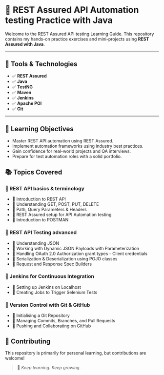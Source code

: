 # 🚀 REST Assured API Automation testing Practice with Java

Welcome to the REST Assured API testing Learning Guide. This repository contains my hands-on practice exercises and mini-projects using **REST Assured with Java**.

---

## 🔧 Tools & Technologies

- ✅ **REST Assured**
- ✅ **Java**
- ✅ **TestNG**
- ✅ **Maven**
- ✅ **Jenkins**
- ✅ **Apache POI**
- ✅ **Git**

---

## 📌 Learning Objectives

- Master REST API automation using REST Assured.
- Implement automation frameworks using industry best practices.
- Gain confidence for real-world projects and QA interviews.
- Prepare for test automation roles with a solid portfolio.

## 📚 Topics Covered

### 🚀 REST API basics & terminology
- 📌 Introduction to REST API  
- 📌 Understanding GET, POST, PUT, DELETE
- 📌 Path, Query Parameters & Headers
- 📌 REST Assured setup for API Automation testing
- 📌 Introduction to POSTMAN

### 🚀 REST API Testing advanced
- 📌 Understanding JSON
- 📌 Working with Dynamic JSON Payloads with Parameterization
- 📌 Handling OAuth 2.0 Authorization grant types - Client credentials
- 📌 Serialization & Deserialization using POJO classes
- 📌 Request and Response Spec Builders

### 🚀 Jenkins for Continuous Integration
- 📌 Setting up Jenkins on Localhost  
- 📌 Creating Jobs to Trigger Selenium Tests 

### 🚀 Version Control with Git & GitHub
- 📌 Initialising a Git Repository  
- 📌 Managing Commits, Branches, and Pull Requests  
- 📌 Pushing and Collaborating on GitHub  

## 🤝 Contributing

This repository is primarily for personal learning, but contributions are welcome! 

> 🚀 *Keep learning. Keep growing.*  
